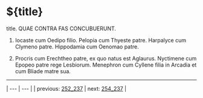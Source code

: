 # ${title}

title. QUAE CONTRA FAS CONCUBUERUNT.



1. Iocaste cum Oedipo filio. Pelopia cum Thyeste patre. Harpalyce cum Clymeno patre. Hippodamia cum Oenomao patre.



2. Procris cum Erechtheo patre, ex quo natus est Aglaurus. Nyctimene cum Epopeo patre rege Lesbiorum. Menephron cum Cyllene filia in Arcadia et cum Bliade matre sua.



---

| --- | --- |
| previous: [252_237](../252_237/) | next: [254_237](../254_237/) |
